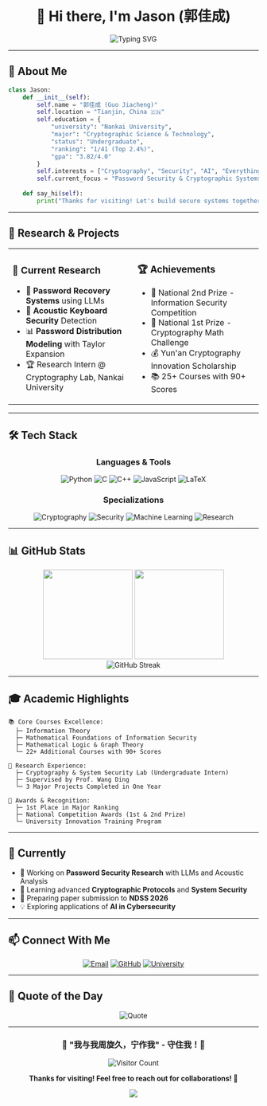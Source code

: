 <!---
- 👋 Hi, I’m @Jason
- 👀 I’m interested in everything.
- 🌱 I’m currently learning Cryptographic Science and Technology in Nankai University.
- 📫 How to reach me 3051528893@qq.com
- Welcome!!!
--->
<div align="center">

# 👋 Hi there, I'm Jason (郭佳成)

<img src="https://readme-typing-svg.demolab.com?font=Fira+Code&weight=600&size=28&duration=4000&pause=1000&color=2E9EF7&center=true&vCenter=true&width=600&lines=Cryptography+Enthusiast+🔐;Security+Researcher+🛡️;Nankai+University+Student+🎓;Passionate+about+Everything+✨" alt="Typing SVG" />

</div>

---

## 🎯 About Me

```python
class Jason:
    def __init__(self):
        self.name = "郭佳成 (Guo Jiacheng)"
        self.location = "Tianjin, China 🇨🇳"
        self.education = {
            "university": "Nankai University",
            "major": "Cryptographic Science & Technology",
            "status": "Undergraduate",
            "ranking": "1/41 (Top 2.4%)",
            "gpa": "3.82/4.0"
        }
        self.interests = ["Cryptography", "Security", "AI", "Everything"]
        self.current_focus = "Password Security & Cryptographic Systems"
    
    def say_hi(self):
        print("Thanks for visiting! Let's build secure systems together! 🚀")
```

---

## 🔬 Research & Projects

<table>
<tr>
<td width="50%">

### 🎯 Current Research
- 🔐 **Password Recovery Systems** using LLMs
- 🎵 **Acoustic Keyboard Security** Detection
- 📊 **Password Distribution Modeling** with Taylor Expansion
- 🏆 Research Intern @ Cryptography Lab, Nankai University

</td>
<td width="50%">

### 🏆 Achievements
- 🥈 National 2nd Prize - Information Security Competition
- 🥇 National 1st Prize - Cryptography Math Challenge
- 💰 Yun'an Cryptography Innovation Scholarship
- 📚 25+ Courses with 90+ Scores

</td>
</tr>
</table>

---

## 🛠️ Tech Stack

<div align="center">

### Languages & Tools

![Python](https://img.shields.io/badge/Python-3776AB?style=for-the-badge&logo=python&logoColor=white)
![C](https://img.shields.io/badge/C-00599C?style=for-the-badge&logo=c&logoColor=white)
![C++](https://img.shields.io/badge/C++-00599C?style=for-the-badge&logo=cplusplus&logoColor=white)
![JavaScript](https://img.shields.io/badge/JavaScript-F7DF1E?style=for-the-badge&logo=javascript&logoColor=black)
![LaTeX](https://img.shields.io/badge/LaTeX-008080?style=for-the-badge&logo=latex&logoColor=white)

### Specializations

![Cryptography](https://img.shields.io/badge/Cryptography-FF6B6B?style=for-the-badge&logo=lock&logoColor=white)
![Security](https://img.shields.io/badge/Security-4ECDC4?style=for-the-badge&logo=security&logoColor=white)
![Machine Learning](https://img.shields.io/badge/ML-FF9F1C?style=for-the-badge&logo=tensorflow&logoColor=white)
![Research](https://img.shields.io/badge/Research-2EC4B6?style=for-the-badge&logo=academia&logoColor=white)

</div>

---

## 📊 GitHub Stats

<div align="center">
  <img height="180em" src="https://github-readme-stats.vercel.app/api?username=Fighting05&show_icons=true&theme=tokyonight&include_all_commits=true&count_private=true"/>
  <img height="180em" src="https://github-readme-stats.vercel.app/api/top-langs/?username=Fighting05&layout=compact&langs_count=8&theme=tokyonight"/>
</div>

<div align="center">
  <img src="https://github-readme-streak-stats.herokuapp.com/?user=Fighting05&theme=tokyonight" alt="GitHub Streak"/>
</div>

---

## 🎓 Academic Highlights

```
📚 Core Courses Excellence:
  ├─ Information Theory
  ├─ Mathematical Foundations of Information Security  
  ├─ Mathematical Logic & Graph Theory
  └─ 22+ Additional Courses with 90+ Scores

🔬 Research Experience:
  ├─ Cryptography & System Security Lab (Undergraduate Intern)
  ├─ Supervised by Prof. Wang Ding
  └─ 3 Major Projects Completed in One Year

🏅 Awards & Recognition:
  ├─ 1st Place in Major Ranking
  ├─ National Competition Awards (1st & 2nd Prize)
  └─ University Innovation Training Program
```

---

## 🌱 Currently

- 🔭 Working on **Password Security Research** with LLMs and Acoustic Analysis
- 🌱 Learning advanced **Cryptographic Protocols** and **System Security**
- 📝 Preparing paper submission to **NDSS 2026**
- 💡 Exploring applications of **AI in Cybersecurity**

---

## 📫 Connect With Me

<div align="center">

[![Email](https://img.shields.io/badge/Email-3051528893@qq.com-D14836?style=for-the-badge&logo=gmail&logoColor=white)](mailto:3051528893@qq.com)
[![GitHub](https://img.shields.io/badge/GitHub-Fighting05-181717?style=for-the-badge&logo=github&logoColor=white)](https://github.com/Fighting05)
[![University](https://img.shields.io/badge/Nankai_University-密网学院-4B0082?style=for-the-badge&logo=academia&logoColor=white)](https://cyber.nankai.edu.cn/)

</div>

---

## 💭 Quote of the Day

<div align="center">

![Quote](https://quotes-github-readme.vercel.app/api?type=horizontal&theme=tokyonight)

</div>

---

<div align="center">

### 🌟 "我与我周旋久，宁作我" - 守住我！🌟

![Visitor Count](https://profile-counter.glitch.me/Fighting05/count.svg)

**Thanks for visiting! Feel free to reach out for collaborations! 🚀**

<img src="https://capsule-render.vercel.app/api?type=waving&color=gradient&height=100&section=footer"/>

</div>
<!---
Fighting05/Fighting05 is a ✨ special ✨ repository because its `README.md` (this file) appears on your GitHub profile.
You can click the Preview link to take a look at your changes.
--->
